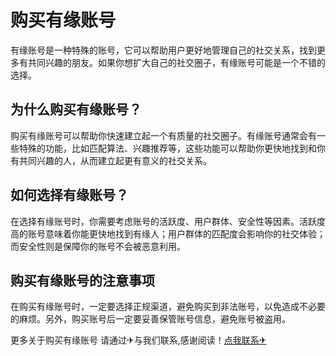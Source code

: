 # 购买有缘账号

有缘账号是一种特殊的账号，它可以帮助用户更好地管理自己的社交关系，找到更多有共同兴趣的朋友。如果你想扩大自己的社交圈子，有缘账号可能是一个不错的选择。

## 为什么购买有缘账号？

购买有缘账号可以帮助你快速建立起一个有质量的社交圈子。有缘账号通常会有一些特殊的功能，比如匹配算法、兴趣推荐等，这些功能可以帮助你更快地找到和你有共同兴趣的人，从而建立起更有意义的社交关系。

## 如何选择有缘账号？

在选择有缘账号时，你需要考虑账号的活跃度、用户群体、安全性等因素。活跃度高的账号意味着你能更快地找到有缘人；用户群体的匹配度会影响你的社交体验；而安全性则是保障你的账号不会被恶意利用。

## 购买有缘账号的注意事项

在购买有缘账号时，一定要选择正规渠道，避免购买到非法账号，以免造成不必要的麻烦。另外，购买账号后一定要妥善保管账号信息，避免账号被盗用。

更多关于购买有缘账号 请通过✈与我们联系,感谢阅读！[点我联系✈](https://www.k02.cc)